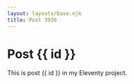 ```yaml
---
layout: layouts/base.njk
title: Post 3936
---
```


# Post {{ id }}

This is post {{ id }} in my Eleventy project.
